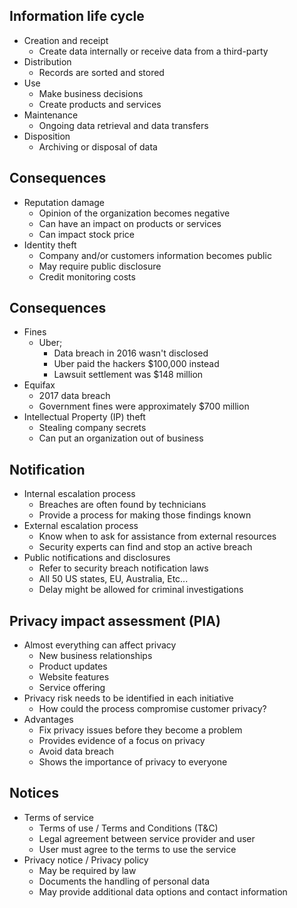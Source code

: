 ## Information life cycle
- Creation and receipt
	- Create data internally or receive data from a third-party
- Distribution
	- Records are sorted and stored
- Use
	- Make business decisions
	- Create products and services
- Maintenance
	- Ongoing data retrieval and data transfers
- Disposition
	- Archiving or disposal of data
## Consequences
- Reputation damage
	- Opinion of the organization becomes negative
	- Can have an impact on products or services
	- Can impact stock price
- Identity theft
	- Company and/or customers information becomes public
	- May require public disclosure
	- Credit monitoring costs
## Consequences
- Fines
	- Uber;
		- Data breach in 2016 wasn't disclosed
		- Uber paid the hackers $100,000 instead
		- Lawsuit settlement was $148 million
- Equifax
	- 2017 data breach
	- Government fines were approximately $700 million
- Intellectual Property (IP) theft
	- Stealing company secrets
	- Can put an organization out of business
## Notification
- Internal escalation process
	- Breaches are often found by technicians
	- Provide a process for making those findings known
- External escalation process
	- Know when to ask for assistance from external resources
	- Security experts can find and stop an active breach
- Public notifications and disclosures
	- Refer to security breach notification laws
	- All 50 US states, EU, Australia, Etc...
	- Delay might be allowed for criminal investigations
## Privacy impact assessment (PIA)
- Almost everything can affect privacy
	- New business relationships
	- Product updates
	- Website features
	- Service offering
- Privacy risk needs to be identified in each initiative
	- How could the process compromise customer privacy?
- Advantages
	- Fix privacy issues before they become a problem
	- Provides evidence of a focus on privacy
	- Avoid data breach
	- Shows the importance of privacy to everyone
## Notices
- Terms of service
	- Terms of use / Terms and Conditions (T&C)
	- Legal agreement between service provider and user
	- User must agree to the terms to use the service
- Privacy notice / Privacy policy
	- May be required by law
	- Documents the handling of personal data
	- May provide additional data options and contact information

